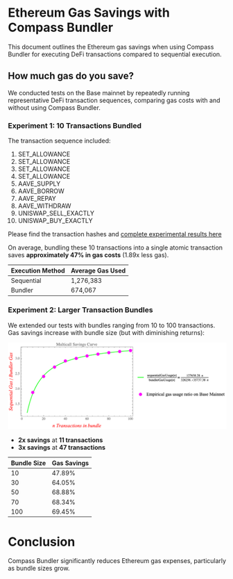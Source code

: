 # Ethereum Gas Savings with Compass Bundler

This document outlines the Ethereum gas savings when using Compass Bundler for executing DeFi transactions compared to sequential execution.

## How much gas do you save?

We conducted tests on the Base mainnet by repeatedly running representative DeFi transaction sequences, comparing gas costs with and without using Compass Bundler.

### Experiment 1: 10 Transactions Bundled

The transaction sequence included:

1. SET\_ALLOWANCE
2. SET\_ALLOWANCE
3. SET\_ALLOWANCE
4. SET\_ALLOWANCE
5. AAVE\_SUPPLY
6. AAVE\_BORROW
7. AAVE\_REPAY
8. AAVE\_WITHDRAW
9. UNISWAP\_SELL\_EXACTLY
10. UNISWAP\_BUY\_EXACTLY

Please find the transaction hashes and [complete experimental results here](./gas_usage_reports/)

On average, bundling these 10 transactions into a single atomic transaction saves **approximately 47% in gas costs** (1.89x less gas).

| Execution Method | Average Gas Used |
| ---------------- | ---------------- |
| Sequential       | 1,276,383        |
| Bundler          | 674,067          |

### Experiment 2: Larger Transaction Bundles

We extended our tests with bundles ranging from 10 to 100 transactions. Gas savings increase with bundle size (but with diminishing returns):

![Description](readme_images/multicall_savings_curve.png)

* **2x savings** at **11 transactions**
* **3x savings** at **47 transactions**

| Bundle Size | Gas Savings |
| ----------- | ----------- |
| 10          | 47.89%      |
| 30          | 64.05%      |
| 50          | 68.88%      |
| 70          | 68.34%      |
| 100         | 69.45%      |


# Conclusion
Compass Bundler significantly reduces Ethereum gas expenses, particularly as bundle sizes grow.


